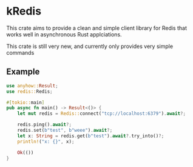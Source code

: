 # kRedis

This crate aims to provide a clean and simple client library for Redis that works well in asynchronous Rust applciations.

This crate is still very new, and currently only provides very simple commands

## Example

```rust
use anyhow::Result;
use redis::Redis;

#[tokio::main]
pub async fn main() -> Result<()> {
    let mut redis = Redis::connect("tcp://localhost:6379").await?;

    redis.ping().await?;
    redis.set(b"test", b"weee").await?;
    let x: String = redis.get(b"test").await?.try_into()?;
    println!("x: {}", x);

    Ok(())
}
```
